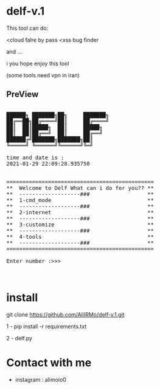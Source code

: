 # delf-v.1
This tool can do:

<cloud falre by pass
<xss bug finder

and ... 

i you hope enjoy this tool

(some tools need vpn in iran)


## PreView
<pre>

██████╗ ███████╗██╗     ███████╗
██╔══██╗██╔════╝██║     ██╔════╝
██║  ██║█████╗  ██║     █████╗  
██║  ██║██╔══╝  ██║     ██╔══╝  
██████╔╝███████╗███████╗██║     
╚═════╝ ╚══════╝╚══════╝╚═╝

time and date is : 
2021-01-29 22:09:28.935750


==============================================
**  Welcome to Delf What can i do for you?? **
**  -------------------###                  **
**  1-cmd_mode                              **
**  -------------------###                  **
**  2-internet                              **
**  -------------------###                  **
**  3-customize                             **
**  -------------------###                  **
**  4-tools                                 **
**  -------------------###                  **
==============================================                                       

Enter number :>>> 


</pre>


# install 

git clone https://github.com/AliIRMo/delf-v.1.git

1 - pip install -r requirements.txt

2 - delf.py




# Contact with me
- instagram : alimoio0








